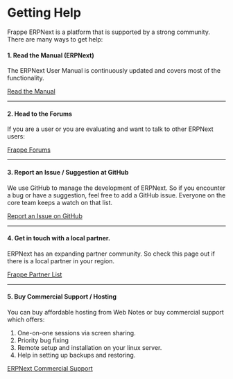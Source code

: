 # Getting Help

Frappe ERPNext is a platform that is supported by a strong community. There are many ways to get help:

#### 1. Read the Manual (ERPNext)

The ERPNext User Manual is continuously updated and covers most of the functionality.

<a class="btn btn-success" href="https://erpnext.com/user-guide"><i class="icon-book"></i> Read the Manual</a>

---

#### 2. Head to the Forums

If you are a user or you are evaluating and want to talk to other ERPNext users:

<a class="btn btn-success" href="https://disucss.frappe.io"><i class="icon-group"></i> Frappe Forums</a>


---

#### 3. Report an Issue / Suggestion at GitHub

We use GitHub to manage the development of ERPNext. So if you encounter a bug
or have a suggestion, feel free to add a GitHub issue. Everyone on the core
team keeps a watch on that list.

<a class="btn btn-success" href="https://github.com/frappe/erpnext/issues"><i class="icon-github"></i> Report an Issue on GitHub</a>

---

#### 4. Get in touch with a local partner.

ERPNext has an expanding partner community. So check this page out if there is
a local partner in your region.

<a class="btn btn-success" href="/partners"><i class="icon-list"></i> Frappe Partner List</a>

---

#### 5. Buy Commercial Support / Hosting

You can buy affordable hosting from Web Notes or buy commercial support which
offers:

  1. One-on-one sessions via screen sharing.
  2. Priority bug fixing
  3. Remote setup and installation on your linux server.
  4. Help in setting up backups and restoring.

<a class="btn btn-success" href="http://frappe.io/buy/commercial-support"><i class="icon-hdd"></i> ERPNext Commercial Support</a>
